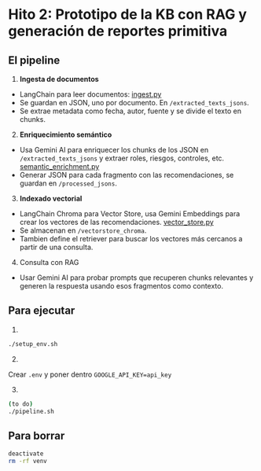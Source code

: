 # Hito 2: Prototipo de la KB con RAG y generación de reportes primitiva

## El pipeline

1. **Ingesta de documentos**
- LangChain para leer documentos: [ingest.py](ingest.py)
- Se guardan en JSON, uno por documento. En `/extracted_texts_jsons`.
- Se extrae metadata como fecha, autor, fuente y se divide el texto en chunks.

2. **Enriquecimiento semántico**
- Usa Gemini AI para enriquecer los chunks de los JSON en `/extracted_texts_jsons` y extraer roles, riesgos, controles, etc. [semantic_enrichment.py](semantic_enrichment.py)
- Generar JSON para cada fragmento con las recomendaciones, se guardan en `/processed_jsons`.

3. **Indexado vectorial**
- LangChain Chroma para Vector Store, usa Gemini Embeddings para crear los vectores de las recomendaciones. [vector_store.py](vector_store.py)
- Se almacenan en `/vectorstore_chroma`.
- Tambien define el retriever para buscar los vectores más cercanos a partir de una consulta.

4. Consulta con RAG
- Usar Gemini AI para probar prompts que recuperen chunks relevantes y generen la respuesta usando esos fragmentos como contexto.


## Para ejecutar
1. 
```bash
./setup_env.sh
```

2.
Crear `.env` y poner dentro `GOOGLE_API_KEY=api_key`

3. 
```bash
(to do)
./pipeline.sh
```


## Para borrar
```bash
deactivate
rm -rf venv
```
